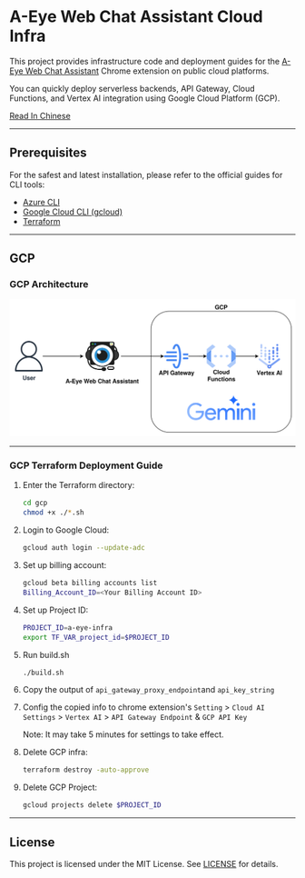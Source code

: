 # A-Eye Web Chat Assistant Cloud Infra

This project provides infrastructure code and deployment guides for the [A-Eye Web Chat Assistant](https://github.com/vincentwun/A-Eye-Web-Chat-Assistant) Chrome extension on public cloud platforms.  

You can quickly deploy serverless backends, API Gateway, Cloud Functions, and Vertex AI integration using Google Cloud Platform (GCP).

[Read In Chinese](./README.zh.md)

---

## Prerequisites

For the safest and latest installation, please refer to the official guides for CLI tools:

- [Azure CLI](https://learn.microsoft.com/zh-tw/cli/azure/install-azure-cli-linux?view=azure-cli-latest&pivots=apt)
- [Google Cloud CLI (gcloud)](https://cloud.google.com/sdk/docs/install?hl=zh-tw)
- [Terraform](https://developer.hashicorp.com/terraform/install#linux)

---

## GCP

### GCP Architecture
![GCP Infrastructure](images/gcp_infra.png)

---

### GCP Terraform Deployment Guide

1. Enter the Terraform directory:
    ```bash
    cd gcp
    chmod +x ./*.sh
    ```

2. Login to Google Cloud:
    ```bash
    gcloud auth login --update-adc
    ```

3. Set up billing account:
    ```bash
    gcloud beta billing accounts list
    Billing_Account_ID=<Your Billing Account ID>
    ```

4. Set up Project ID:
    ```bash
    PROJECT_ID=a-eye-infra
    export TF_VAR_project_id=$PROJECT_ID
    ```

5. Run build.sh
    ```bash
    ./build.sh
    ```

6. Copy the output of `api_gateway_proxy_endpoint`and `api_key_string`

7. Config the copied info to chrome extension's `Setting` > `Cloud AI Settings` > `Vertex AI` > `API Gateway Endpoint` & `GCP API Key`

    Note: It may take 5 minutes for settings to take effect.

8. Delete GCP infra:
    ```bash
    terraform destroy -auto-approve
    ```

9. Delete GCP Project:
    ```bash
    gcloud projects delete $PROJECT_ID
    ```

---

## License

This project is licensed under the MIT License. See [LICENSE](./LICENSE) for details.